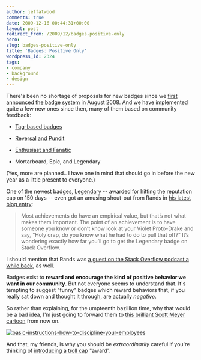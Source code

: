 ```yaml
---
author: jeffatwood
comments: true
date: 2009-12-16 00:44:31+00:00
layout: post
redirect_from: /2009/12/badges-positive-only
hero: 
slug: badges-positive-only
title: 'Badges: Positive Only'
wordpress_id: 2324
tags:
- company
- background
- design
---
```



There's been no shortage of proposals for new badges since we [first announced the badge system](http://blog.stackoverflow.com/2008/07/stack-overflow-badge-feedbac/) in August 2008. And we have implemented quite a few new ones since then, many of them based on community feedback:







  * [Tag-based badges](http://blog.stackoverflow.com/2009/02/specialist-badge-implemented/)

  * [Reversal and Pundit](http://blog.stackoverflow.com/2009/07/reversal-and-pundit-badges/)

  * [Enthusiast and Fanatic](http://blog.stackoverflow.com/2009/06/enthusiast-and-fanatic-badges/)

  * Mortarboard, Epic, and Legendary




(Yes, more are planned.. I have one in mind that should go in before the new year as a little present to everyone.)



One of the newest badges, [Legendary](http://stackoverflow.com/badges/146/legendary) -- awarded for hitting the reputation cap on 150 days -- even got an amusing shout-out from Rands in [his latest blog entry](http://www.randsinrepose.com/archives/2009/12/13/gaming_the_system.html):





<blockquote>
Most achievements do have an empirical value, but that’s not what makes them important. The point of an achievement is to have someone you know or don’t know look at your Violet Proto-Drake and say, “Holy crap, do you know what he had to do to pull that off?” It’s wondering exactly how far you’ll go to get the Legendary badge on Stack Overflow.
</blockquote>





I should mention that Rands was [a guest on the Stack Overflow podcast a while back](http://blog.stackoverflow.com/2009/02/podcast-40/), as well.



Badges exist to **reward and encourage the kind of positive behavior we want in our community**. But not everyone seems to understand that. It's tempting to suggest "funny" badges which reward behaviors that, if you really sat down and thought it through, are actually _negative_.



So rather than explaining, for the umpteenth bazillion time, why that would be a bad idea, I'm just going to forward them to [this brilliant Scott Meyer cartoon](http://basicinstructions.net/basic-instructions/2009/12/13/how-to-discipline-your-employees.html) from now on.



[![basic-instructions-how-to-discipline-your-employees](https://i.stack.imgur.com/fGLNx.png)](http://basicinstructions.net/basic-instructions/2009/12/13/how-to-discipline-your-employees.html)



And that, my friends, is why you should be _extraordinarily_ careful if you're thinking of [introducing a troll cap](http://37signals.com/svn/archives2/introducing_the_troll_cap.php) "award".

